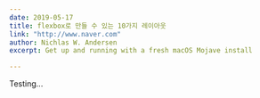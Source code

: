 ```yaml
---
date: 2019-05-17
title: flexbox로 만들 수 있는 10가지 레이아웃
link: "http://www.naver.com"
author: Nichlas W. Andersen
excerpt: Get up and running with a fresh macOS Mojave install

---
```

Testing...